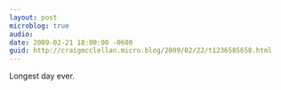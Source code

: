 ```yaml
---
layout: post
microblog: true
audio: 
date: 2009-02-21 18:00:00 -0600
guid: http://craigmcclellan.micro.blog/2009/02/22/t1236585658.html
---
```

Longest day ever.

